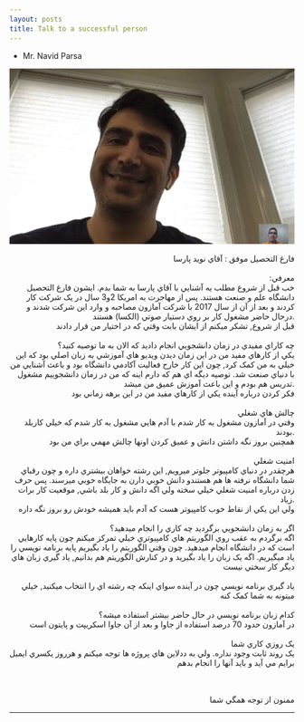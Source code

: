 ```yaml
---
layout: posts
title: Talk to a successful person
---
```


- Mr. Navid Parsa


![alt text](../assets/images/11.JPG "11")


<div align="right">

فارغ التحصيل موفق : آقاي نويد پارسا
<br>
<br>
:معرفي
<br>
خب قبل از شروع مطلب يه آشنايي با آقاي پارسا به شما بدم. ايشون فارغ التحصيل دانشگاه علم و صنعت هستند. پس از مهاجرت به امریکا 2و3 سال در يک شرکت کار کردند و بعد از آن از سال 2017 با شرکت آمازون مصاحبه و وارد اين شرکت شدند و درحال حاضر مشغول کار بر روي دستيار صوتي (الکسا) هستند.
<br>
قبل از شروع, تشکر ميکنم از ايشان بابت وقتي که در اختيار من قرار دادند
<br>
<br>
چه کاراي مفيدي در زمان دانشجويي انجام داديد که الان به ما توصيه کنيد؟
<br>
يکي از کارهاي مفيد من در اين زمان ديدن ويديو هاي آموزشي به زبان اصلي بود که اين خيلي به من کمک کرد, چون اين کار خارح فعاليت آکادمي دانشگاه بود و باعث آشنايي من با دنياي صنعت شد. توصيه ديگه اي هم که دارم اينه که من در زمان دانشجوييم مشغول تدريس هم بودم و اين باعث آموزش عميق من ميشد.
<br>
فکر کردن درباره آينده يکي از کارهاي مفيد من در اين برهه زماني بود
<br>
<br>
چالش هاي شغلي
<br>
وقتي در آمازون مشغول به کار شدم با آدم هايي مشغول به کار شدم که خيلي کاربلد بودند.
<br>
همچنين بروز نگه داشتن دانش و عميق کردن اونها چالش مهمي براي من بود
<br>
<br>
امنيت شغلي
<br>
هرچقدر در دنياي کامپيوتر جلوتر ميرويم, اين رشته خواهان بيشتري داره و چون رقباي شما دانشگاه نرفته ها هم هستندو دانش خوبي دارن به جايگاه خوبي ميرسند. پس حرف زدن درباره امنيت شغلي خيلي سخته ولي اگه دانش و کار بلد باشي, موقعيت کار برات زياد.
<br>
ولي اين يکي از نقاط خوب کامپيوتر هست که آدم بايد هميشه خودش رو بروز نگه داره
<br>
<br>
اگر به زمان دانشجويي برگرديد چه کاري را انجام ميدهيد؟
<br>
اگه برگردم به عقب روي الگوريتم هاي کامپيوتري خيلي تمرکز ميکنم چون پايه کارهايي است که در دانشگاه انجام ميدهيد. چون وقتي الگوريتم را ياد بگيريم پايه برنامه نويسي را ياد ميگيريم. اگه يک زبان را ياد بگيريد و در کنارش الگوريتم هم بدانيم, ياد گيري زبان هاي ديگر کار سختي نيست
<br>
<br>
ياد گيري برنامه نويسي
چون در آينده سواي اينکه چه رشته اي را انتخاب ميکنيد, خيلي ميتونه به شما کمک کنه
<br>
<br>
کدام زبان برنامه نويسي در حال حاضر بيشتر استفاده ميشه؟
<br>
در آمازون حدود 70 درصد استفاده از جاوا و بعد از آن جاوا اسکريپت و پايتون است
<br>
<br>
يک روزي کاري شما
<br>
يک روند ثابت وجود نداره. ولي به ددلاين هاي پروژه ها توجه ميکنم و هرروز يکسري ايميل برايم مي آيد و بايد آنها را انجام بدهم
<br>
<br>
<br>



ممنون از توجه همگي شما






---